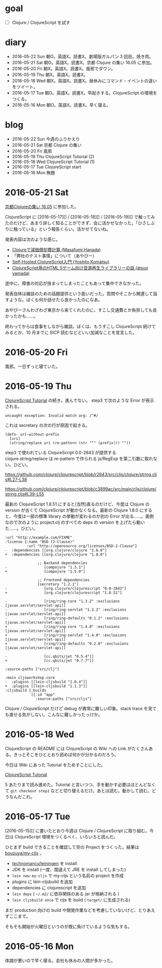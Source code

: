 # goal

- [ ] Clojure / ClojureScript を試す

# diary

- 2016-05-22 Sun 朝O。英語X。読書X。劇場版ガルパン 3 回目。焼き肉。
- 2016-05-21 Sat 朝O。英語X。読書X。京都 Clojure の集い 16.05 に参加。
- 2016-05-20 Fri 朝X。英語X。読書X。風邪でダウン。
- 2016-05-19 Thu 朝X。英語X。読書X。
- 2016-05-18 Wed 朝X。英語X。読書X。昼休みにコマンド・イベントの違いをツイート。
- 2016-05-17 Tue 朝O。英語X。読書X。早起きする。ClojureScript の環境をつくる。
- 2016-05-16 Mon 朝O。英語X。読書X。早く寝る。

# blog

- 2016-05-22 Sun 今週のふりかえり
- 2016-05-21 Sat 京都 Clojure の集い
- 2016-05-20 Fri 風邪
- 2016-05-19 Thu ClojureScript Tutorial (2)
- 2016-05-18 Wed ClojureScript Tutorial (1)
- 2016-05-17 Tue ClojureScript start
- 2016-05-16 Mon 無題

# 2016-05-21 Sat

[京都Clojureの集い 16.05](https://e6a302c89833f490f111a94ebc.doorkeeper.jp/events/42877) に参加した。

ClojureScript に [2016-05-17][] / [2016-05-18][] / [2016-05-19][] で触ってみたのだけど、あまり詳しく知ることができず、会に活かせなかった。「ひさしぶりに触っている」という報告くらい。活かせてないね。

発表内容は次のような感じ。

- [Clojureで減価償却費計算 (Masafumi Hanada)](http://www.slideshare.net/ultrakanji/clojure-62264720)
- 「弊社のテスト事情」について（あやぴー）
- [Self-Hosted ClojureScript入門 (Yoshito Komatsu)](https://ykomatsu.github.io/selfhosted-cljs-slide/)
- [ClojureScript用のHTML 5ゲーム向け音源再生ライブラリーの話 (atsuo yamada)](http://vnctst.tir.jp/vnctst-audio-lt/)

途中に、障害の対応が挟まってしまったこともあって集中できなかった。

発表自体は雑談のための話題提供という扱いだった。質問やそこから関連して話すような。ぼくも何か話せたら良かったのになあ。

あやぴーさんわざわざ東京から来てくれたのに、すこし交通費とか負担しても良かったかも……。

終わってからは食事をしながら雑談。ぼくは、もうすこし ClojureScript 続けてみるとか、10 月までに SICP 読むなどといい加減なことを宣言した。

# 2016-05-20 Fri

風邪。一日ずっと寝ていた。

# 2016-05-19 Thu

[ClojureScript Tutorial](https://www.niwi.nz/cljs-workshop/) の続き。進んでない。 step3 で次のような Error が表示される。

```
uncaught exception: Invalid match arg: /^#/
```

これは secretary の次の行が原因で起きる。

```
(defn- uri-without-prefix
  [uri]
  (string/replace uri (re-pattern (str "^" (prefix))) ""))
```

step3 で使われている ClojureScript 0.0-2843 が提供する clojure.string/replace は re-pattern で作られる js/RegExp を第二引数に取れない。ひどい。

https://github.com/clojure/clojurescript/blob/r2843/src/cljs/clojure/string.cljs#L27-L38

https://github.com/clojure/clojurescript/blob/c3899ac/src/main/cljs/clojure/string.cljs#L39-L55

最新の ClojureScript 1.8.51 にすると(当然)直るのだけど、今度は Clojure の version が古くて ClojureScript が動かなくなる。最新の Clojure 1.8.0 にすると、今度は一部の標準 library の挙動が変わるのか別の Error が出る……。面倒なので次のように project.clj のすべての deps の version を上げたら動いた……。ひどい。

```
:url "http://example.com/FIXME"
:license {:name "BSD (2-Clause)"
          :url "http://opensource.org/licenses/BSD-2-Clause"}
-  :dependencies [[org.clojure/clojure "1.6.0"]
+  :dependencies [[org.clojure/clojure "1.8.0"]

               ;; Backend dependencies
-                 [compojure "1.3.1"]
+                 [compojure "1.5.0"]

               ;; Frontend dependencies
               [secretary "1.2.1"]
-                 [org.clojure/clojurescript "0.0-2843"]
+                 [org.clojure/clojurescript "1.8.51"]

-                 [ring/ring-core "1.3.2" :exclusions [javax.servlet/servlet-api]]
-                 [ring/ring-servlet "1.3.2" :exclusions [javax.servlet/servlet-api]]
-                 [ring/ring-defaults "0.1.2" :exclusions [javax.servlet/servlet-api]]
+                 [ring/ring-core "1.4.0" :exclusions [javax.servlet/servlet-api]]
+                 [ring/ring-servlet "1.4.0" :exclusions [javax.servlet/servlet-api]]
+                 [ring/ring-defaults "0.2.0" :exclusions [javax.servlet/servlet-api]]

-                 [cc.qbits/jet "0.5.4"]]
+                 [cc.qbits/jet "0.7.7"]]

:source-paths ["src/clj"]

:main cljsworkshop.core
-  :plugins [[lein-cljsbuild "1.0.4"]]
+  :plugins [[lein-cljsbuild "1.1.3"]]
:cljsbuild {:builds
            [{:id "app"
              :source-paths ["src/cljs"]
```

Clojure / ClojureScript だけど debug が異常に難しい印象。stack trace を見ても直せる気がしない。こんなに難しかったっけか。

# 2016-05-18 Wed

ClojureScript の README には ClojureScript の Wiki への Link がたくさんある。きっとそこをひととおり読めば何かが分かるのだろう。

今日は Wiki にあった Tutorial をためすことにした。

[ClojureScript Tutorial](https://www.niwi.nz/cljs-workshop/)

5 あたりまで読み進めた。Tutorial と言いつつ、手を動かす必要はほとんどなくて `git checkout step1` などと切り替えるだけ。あとは読む。動かして読む。どうなんだこれ。

# 2016-05-17 Tue

[2016-05-15][] に書いたとおり今週は Clojure / ClojureScript に取り組む。今日は ClojureScript 環境をつくるべく、いろいろと読んだ。

ひとまず build できることを確認して空の Project をつくった。結果は [bouzuya/my-cljs](https://github.com/bouzuya/my-cljs) 。

- [technomancy/leiningen](https://github.com/technomancy/leiningen/) を install
- JDK を install (一度、間違えて JRE を install してしまった)
- `lein new my-cljs` で my-cljs という名前の project を作成
- plugins に lein-cljsbuild を追加
- dependencies に clojurescript を追加
- `lein deps` ( `~/.m2/` に依存関係のある jar が格納される )
- `lein cljsbuild once` で cljs を build ( `target/` に生成される)

まだ production 向けの build や開発作業などを考慮していないけど、とりあえずここまで。

そもそも開始が火曜日というのが既に負けているような気もする。

# 2016-05-16 Mon

体調が悪いので早く寝る。会社も休みの人間が多かった。
